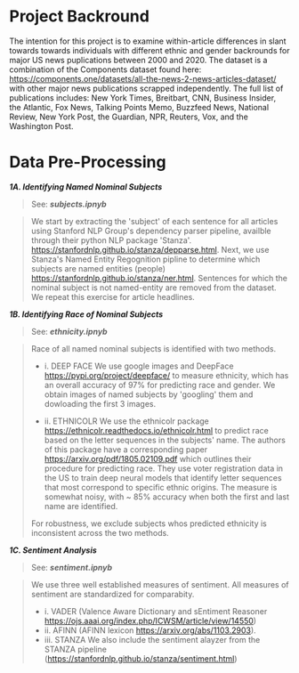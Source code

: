 # ****Project Backround****

The intention for this project is to examine within-article differences in slant towards towards individuals with different ethnic and gender backrounds for major US news puplications between 2000 and 2020. The dataset is a combination of the Components dataset found here: https://components.one/datasets/all-the-news-2-news-articles-dataset/ with other major news publications scrapped independently. The full list of publications includes: New York Times, Breitbart, CNN, Business Insider, the Atlantic, Fox News, Talking Points Memo, Buzzfeed News, National Review, New York Post, the Guardian, NPR, Reuters, Vox, and the Washington Post.



# ****Data Pre-Processing****


***1A. Identifying Named Nominal Subjects***

> See: ***subjects.ipnyb*** 

> We start by extracting the 'subject' of each sentence for all articles using Stanford NLP Group's dependency parser pipeline, availble through their python NLP package 'Stanza'. https://stanfordnlp.github.io/stanza/depparse.html. Next, we use Stanza's Named Entity Regognition pipline to determine which subjects are named entities (people) https://stanfordnlp.github.io/stanza/ner.html. Sentences for which the nominal subject is not named-entity are removed from the dataset. We repeat this exercise for article headlines.


***1B. Identifying Race of Nominal Subjects***

> See: ***ethnicity.ipnyb*** 

> Race of all named nominal subjects is identified with two methods. 
> * i. DEEP FACE We use google images and DeepFace https://pypi.org/project/deepface/ to measure ethnicity, which has an overall accuracy of 97% for predicting race and gender. We obtain images of named subjects by 'googling' them and dowloading the first 3 images. 
> 
> * ii. ETHNICOLR We use the ethnicolr package https://ethnicolr.readthedocs.io/ethnicolr.html to predict race based on the letter sequences in the subjects' name. The authors of this package have a corresponding paper https://arxiv.org/pdf/1805.02109.pdf which outlines their procedure for predicting race. They use voter registration data in the US to train deep neural models that identify letter sequences that most correspond to specific ethnic origins.  The measure is somewhat noisy, with ~ 85% accuracy when both the first and last name are identified. 
> 
> For robustness, we exclude subjects whos predicted ethnicity is inconsistent across the two methods.


***1C. Sentiment Analysis***

> See: ***sentiment.ipnyb*** 

> We use three well established measures of sentiment. All measures of sentiment are standardized for comparabity.
> *   i. VADER (Valence Aware Dictionary and sEntiment Reasoner https://ojs.aaai.org/index.php/ICWSM/article/view/14550)
> *   ii. AFINN (AFINN lexicon https://arxiv.org/abs/1103.2903). 
> *   iii. STANZA We also include the sentiment alayzer from the STANZA pipeline (https://stanfordnlp.github.io/stanza/sentiment.html)

